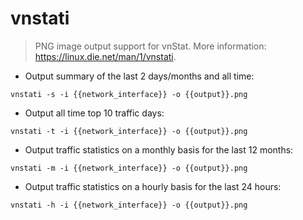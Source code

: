 # vnstati

> PNG image output support for vnStat.
> More information: <https://linux.die.net/man/1/vnstati>.

- Output summary of the last 2 days/months and all time:

`vnstati -s -i {{network_interface}} -o {{output}}.png`

- Output all time top 10 traffic days:

`vnstati -t -i {{network_interface}} -o {{output}}.png`

- Output traffic statistics on a monthly basis for the last 12 months:

`vnstati -m -i {{network_interface}} -o {{output}}.png`

- Output traffic statistics on a hourly basis for the last 24 hours:

`vnstati -h -i {{network_interface}} -o {{output}}.png`
